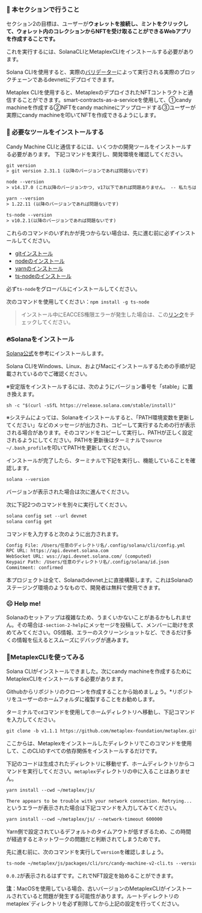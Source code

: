 ### **🦾 本セクションで行うこと**

セクション2の目標は、ユーザーが**ウォレットを接続し、ミントをクリックして、ウォレット内のコレクションからNFTを受け取ることができるWebアプリを作成することです。**

これを実行するには、SolanaCLIとMetaplexCLIをインストールする必要があります。

Solana CLIを使用すると、実際の[バリデーター](https://solana.com/validators)によって実行される実際のブロックチェーンであるdevnetにデプロイできます。

Metaplex CLIを使用すると、MetaplexのデプロイされたNFTコントラクトと通信することができます。smart-contracts-as-a-serviceを使用して、①candy machineを作成する②NFTをcandy machineにアップロードする③ユーザーが実際にcandy machineを叩いてNFTを作成できるようにします。

### **🤖 必要なツールをインストールする**

Candy Machine CLIと通信するには、いくつかの開発ツールをインストールする必要があります。
下記コマンドを実行し、開発環境を確認してください。

```txt
git version
> git version 2.31.1 (以降のバージョンであれば問題ないです)

node --version
> v14.17.0 (これ以降のバージョンかつ, v17以下であれば問題ありません。 -- 私たちはnode v16がベストだと思います)

yarn --version
> 1.22.11 (以降のバージョンであれば問題ないです)

ts-node --version
> v10.2.1(以降のバージョンであれば問題ないです)
```

これらのコマンドのいずれかが見つからない場合は、先に進む前に必ずインストールしてください。

- [ gitインストール](https://git-scm.com/book/en/v2/Getting-Started-Installing-Git)
- [nodeのインストール](https://nodejs.org/en/download/)
- [yarnのインストール](https://classic.yarnpkg.com/lang/en/docs/install)
- [ ts-nodeのインストール](https://www.npmjs.com/package/ts-node#installation)

必ず`ts-node`をグローバルにインストールしてください。

次のコマンドを使用してください：`npm install -g ts-node`
>インストール中にEACCES権限エラーが発生した場合は、この[リンク](https://docs.npmjs.com/resolving-eacces-permissions-errors-when-installing-packages-globally)をチェックしてください。

### **🔥Solanaをインストール**

[Solana公式](https://docs.solana.com/cli/install-solana-cli-tools#use-solanas-install-tool)を参考にインストールします。

Solana CLIをWindows、Linux、およびMacにインストールするための手順が記載されているのでご確認ください。

※安定版をインストールするには、次のようにバージョン番号を「stable」に置き換えます。
```
sh -c "$(curl -sSfL https://release.solana.com/stable/install)"
```

※システムによっては、Solanaをインストールすると、「PATH環境変数を更新してください」などのメッセージが出力され、コピーして実行するための行が表示される場合があります。そのコマンドをコピーして実行し、PATHが正しく設定されるようにしてください。PATHを更新後はターミナルで`source ~/.bash_profile`を叩いてPATHを更新してください。

インストールが完了したら、ターミナルで下記を実行し、機能していることを確認します。

```txt
solana --version
```
バージョンが表示された場合は次に進んでください。

次に下記2つのコマンドを別々に実行してください。

```txt
solana config set --url devnet
solana config get
```

コマンドを入力すると次のように出力されます。

```txt
Config File: /Users/任意のディレクトリ名/.config/solana/cli/config.yml
RPC URL: https://api.devnet.solana.com
WebSocket URL: wss://api.devnet.solana.com/ (computed)
Keypair Path: /Users/任意のディレクトリ名/.config/solana/id.json
Commitment: confirmed
```

本プロジェクトは全て、Solanaのdevnet上に直接構築します。これはSolanaのステージング環境のようなもので、開発者は無料で使用できます。

###  ☹️ Help me!

Solanaのセットアップは複雑なため、うまくいかないことがあるかもしれません。その場合は`-section-2-help`にメッセージを投稿して、メンバーに助けを求めてみてください。OS情報、エラーのスクリーンショットなど、できるだけ多くの情報を伝えるとスムーズにデバッグが進みます。

### **🤩MetaplexCLIを使ってみる**

Solana CLIがインストールできました。次にcandy machineを作成するためにMetaplexCLIをインストールする必要があります。

Githubからリポジトリのクローンを作成することから始めましょう。*リポジトリをユーザーのホームフォルダに複製することをお勧めします。

ターミナルで`cd`コマンドを使用してホームディレクトリへ移動し、下記コマンドを入力してください。
```txt
git clone -b v1.1.1 https://github.com/metaplex-foundation/metaplex.git ~/metaplex
```

ここからは、Metaplexをインストールしたディレクトリでこのコマンドを使用して、このCLIのすべての依存関係をインストールするだけです。

下記のコードは生成されたディレクトリに移動せず、ホームディレクトリからコマンドを実行してください。`metaplex`ディレクトリの中に入ることはありません。

```txt
yarn install --cwd ~/metaplex/js/
```

`There appears to be trouble with your network connection. Retrying... `というエラーが表示された場合は下記コマンドを入力してみてください。
```txt
yarn install --cwd ~/metaplex/js/ --network-timeout 600000
```
Yarn側で設定されているデフォルトのタイムアウトが低すぎるため、この時間が経過するとネットワークの問題だと判断されてしまうためです。

先に進む前に、次のコマンドを実行して`version`を確認しましょう。

```txt
ts-node ~/metaplex/js/packages/cli/src/candy-machine-v2-cli.ts --version
```

`0.0.2`が表示されるはずです。これでNFT設定を始めることができます。

**注**：MacOSを使用している場合、古いバージョンのMetaplexCLIがインストールされていると問題が発生する可能性があります。ルートディレクトリの` `metaplex`ディレクトリを必ず削除してから上記の設定を行ってください。
